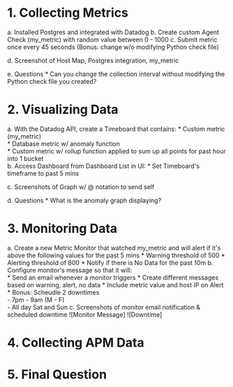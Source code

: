 # 1. Collecting Metrics  
  a. Installed Postgres and integrated with Datadog
  b. Create custom Agent Check (my_metric) with random value between 0 - 1000
  c. Submit metric once every 45 seconds (Bonus: change w/o modifying Python check file)

  d. Screenshot of Host Map, Postgres integration, my_metric 

  e. Questions
      * Can you change the collection interval without modifying the Python check file you created?
  

# 2. Visualizing Data
  a. With the Datadog API, create a Timeboard that contains:
      * Custom metric (my_metric)  
      * Database metric w/ anomaly function  
      * Custom metric w/ rollup function applied to sum up all points for past hour into 1 bucket  
  b. Access Dashboard from Dashboard List in UI:
      * Set Timeboard's timeframe to past 5 mins

  c. Screenshots of Graph w/ @ notation to send self

  d. Questions
      * What is the anomaly graph displaying?

# 3. Monitoring Data
  a. Create a new Metric Monitor that watched my_metric and will alert if it's above the following values for the past 5 mins
      * Warning threshold of 500
      * Alerting threshold of 800
      * Notify if there is No Data for the past 10m
  b. Configure monitor's message so that it will:  
      * Send an email whenever a monitor triggers
      * Create different messages based on warning, alert, no data
      * Include metric value and host IP on Alert
      * Bonus: Scheudle 2 downtimes  
          - 7pm - 9am (M - F)  
          - All day Sat and Sun
  c. Screenshots of monitor email notification & scheduled downtime
    ![Monitor Message]
    ![Downtime]


# 4. Collecting APM Data

# 5. Final Question
